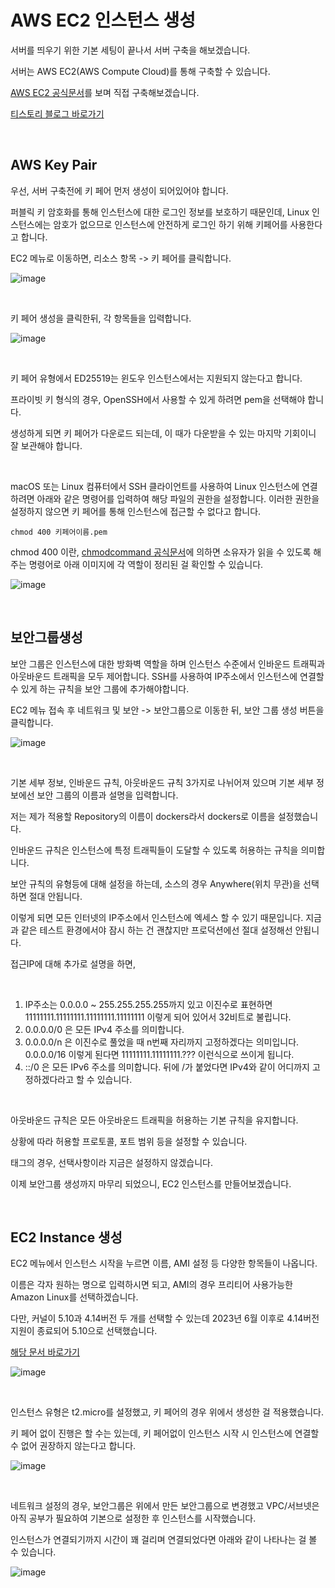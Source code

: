 #  AWS EC2 인스턴스 생성

서버를 띄우기 위한 기본 세팅이 끝나서 서버 구축을 해보겠습니다.

서버는 AWS EC2(AWS Compute Cloud)를 통해 구축할 수 있습니다. 

[AWS EC2 공식문서](https://docs.aws.amazon.com/ko_kr/ec2/index.html)를 보며 직접 구축해보겠습니다.

[티스토리 블로그 바로가기](https://kyleeee.tistory.com/entry/TIL33-AWS-EC2-인스턴스-생성)

<br>

## AWS Key Pair

우선, 서버 구축전에 키 페어 먼저 생성이 되어있어야 합니다.

퍼블릭 키 암호화를 통해 인스턴스에 대한 로그인 정보를 보호하기 때문인데, Linux 인스턴스에는 암호가 없으므로 인스턴스에 안전하게 로그인 하기 위해 키페어를 사용한다고 합니다.

EC2 메뉴로 이동하면, 리소스 항목 -> 키 페어를 클릭합니다.

![image](https://user-images.githubusercontent.com/88086271/189516013-f2aff060-2043-4412-a784-1ac08334b6f6.png)

<br>

키 페어 생성을 클릭한뒤, 각 항목들을 입력합니다.

![image](https://user-images.githubusercontent.com/88086271/189516064-f942e83f-0449-49fe-b256-6b831894ade2.png)

<br>

키 페어 유형에서 ED25519는 윈도우 인스턴스에서는 지원되지 않는다고 합니다.

프라이빗 키 형식의 경우, OpenSSH에서 사용할 수 있게 하려면 pem을 선택해야 합니다.

생성하게 되면 키 페어가 다운로드 되는데, 이 때가 다운받을 수 있는 마지막 기회이니 잘 보관해야 합니다.

<br>

macOS 또는 Linux 컴퓨터에서 SSH 클라이언트를 사용하여 Linux 인스턴스에 연결하려면 아래와 같은 명령어를 입력하여 해당 파일의 권한을 설정합니다. 이러한 권한을 설정하지 않으면 키 페어를 통해 인스턴스에 접근할 수 없다고 합니다.

```shell
chmod 400 키페어이름.pem
```

chmod 400 이란, [chmodcommand 공식문서](https://chmodcommand.com/chmod-400/)에 의하면 소유자가 읽을 수 있도록 해주는 명령어로 아래 이미지에 각 역할이 정리된 걸 확인할 수 있습니다.

![image](https://user-images.githubusercontent.com/88086271/189516325-18f0af71-2310-4f3f-81bf-e7d77094b818.png)

<br>

## 보안그룹생성

보안 그룹은 인스턴스에 대한 방화벽 역할을 하며 인스턴스 수준에서 인바운드 트래픽과 아웃바운드 트래픽을 모두 제어합니다. SSH를 사용하여 IP주소에서 인스턴스에 연결할 수 있게 하는 규칙을 보안 그룹에 추가해야합니다. 

EC2 메뉴 접속 후 네트워크 및 보안 -> 보안그룹으로 이동한 뒤, 보안 그룹 생성 버튼을 클릭합니다.

![image](https://user-images.githubusercontent.com/88086271/189516783-9e2eb8ee-0882-4d5a-83af-68663644cf2f.png)

<br>

기본 세부 정보, 인바운드 규칙, 아웃바운드 규칙 3가지로 나뉘어져 있으며 기본 세부 정보에선 보안 그룹의 이름과 설명을 입력합니다.

저는 제가 적용할 Repository의 이름이 dockers라서 dockers로 이름을 설정했습니다.

인바운드 규칙은 인스턴스에 특정 트래픽들이 도달할 수 있도록 허용하는 규칙을 의미합니다. 

보안 규칙의 유형등에 대해 설정을 하는데, 소스의 경우 Anywhere(위치 무관)을 선택하면 절대 안됩니다.

이렇게 되면 모든 인터넷의 IP주소에서 인스턴스에 엑세스 할 수 있기 때문입니다. 지금과 같은 테스트 환경에서야 잠시 하는 건 괜찮지만 프로덕션에선 절대 설정해선 안됩니다.

접근IP에 대해 추가로 설명을 하면, 

<br>

1. IP주소는 0.0.0.0 ~ 255.255.255.255까지 있고 이진수로 표현하면 11111111.11111111.11111111.11111111 이렇게 되어 있어서 32비트로 불립니다.
2. 0.0.0.0/0 은 모든 IPv4 주소를 의미합니다.
3. 0.0.0.0/n 은 이진수로 풀었을 때 n번째 자리까지 고정하겠다는 의미입니다. 0.0.0.0/16 이렇게 된다면 11111111.11111111.??? 이런식으로 쓰이게 됩니다.
4. ::/0 은 모든 IPv6 주소를 의미합니다. 뒤에 /가 붙었다면 IPv4와 같이 어디까지 고정하겠다라고 할 수 있습니다.

<br>

아웃바운드 규칙은 모든 아웃바운드 트래픽을 허용하는 기본 규칙을 유지합니다.

상황에 따라 허용할 프로토콜, 포트 범위 등을 설정할 수 있습니다.

태그의 경우, 선택사항이라 지금은 설정하지 않겠습니다.

이제 보안그룹 생성까지 마무리 되었으니, EC2 인스턴스를 만들어보겠습니다.

<br>

## EC2 Instance 생성

EC2 메뉴에서 인스턴스 시작을 누르면 이름, AMI 설정 등 다양한 항목들이 나옵니다.

이름은 각자 원하는 명으로 입력하시면 되고, AMI의 경우 프리티어 사용가능한 Amazon Linux를 선택하겠습니다.

다만, 커널이 5.10과 4.14버전 두 개를 선택할 수 있는데 2023년 6월 이후로 4.14버전 지원이 종료되어 5.10으로 선택했습니다.

[해당 문서 바로가기](https://aws.amazon.com/ko/about-aws/whats-new/2021/11/amazon-linux-2-ami-kernel-5-10/)

![image](https://user-images.githubusercontent.com/88086271/189517437-182c4bf7-6f49-4560-8b3d-8347a638686d.png)

<br>

인스턴스 유형은 t2.micro를 설정했고, 키 페어의 경우 위에서 생성한 걸 적용했습니다.

키 페어 없이 진행은 할 수는 있는데, 키 페어없이 인스턴스 시작 시 인스턴스에 연결할 수 없어 권장하지 않는다고 합니다.

![image](https://user-images.githubusercontent.com/88086271/189517467-02a61876-2135-4e5a-93e7-fd9676adad1e.png)

<br>

네트워크 설정의 경우, 보안그룹은 위에서 만든 보안그룹으로 변경했고 VPC/서브넷은 아직 공부가 필요하여 기본으로 설정한 후 인스턴스를 시작했습니다.

인스턴스가 연결되기까지 시간이 꽤 걸리며 연결되었다면 아래와 같이 나타나는 걸 볼 수 있습니다.

![image](https://user-images.githubusercontent.com/88086271/189517745-fbaad7e8-0a5c-4bed-a34e-461958a24594.png)
